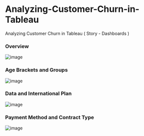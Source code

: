 # Analyzing-Customer-Churn-in-Tableau
Analyzing Customer Churn in Tableau ( Story - Dashboards )
### Overview

![image](https://github.com/user-attachments/assets/53b45d42-97bd-497b-af24-37a7d93eae75)

### Age Brackets and Groups

![image](https://github.com/user-attachments/assets/09c95aa7-7a7c-4905-9b7c-018955bcb8ee)

### Data and International Plan

![image](https://github.com/user-attachments/assets/a6532706-7059-40dd-9f8e-2da26d6829f9)

### Payment Method and Contract Type

![image](https://github.com/user-attachments/assets/ef0207f3-df17-4106-b574-aaa12545582b)
